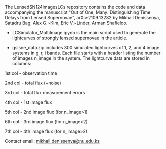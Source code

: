 The LensedSN124imagesLCs repository contains the code and data accompanying the manuscript 
"Out of One, Many: Distinguishing Time Delays from Lensed Supernovae", arXiv:2109.13282 
by Mikhail Denissenya, Satadru Bag, Alex G.~Kim, Eric V.~Linder, Arman Shafieloo.


* LCSimulator_MultiImage.ipynb is the main script used to generate the lightcurves of strongly lensed supernovae in the article.


* gslsne_data.zip includes 300  simulated  lightcurves  of  1, 2, and 4  image  systems in g, r, i bands.
Each file starts with a header listing the number of images n_image in the system. The lightcurve data are stored in columns:


1st col - observation time


2nd col - total flux (+noise)


3rd col - total flux measurement errors


4th col - 1st image flux


5th col - 2nd image flux (for n_image>1)


6th col - 3rd image flux (for n_image>2)


7th col - 4th image flux (for n_image>2)



Contact email: mikhail.denissenya@nu.edu.kz


